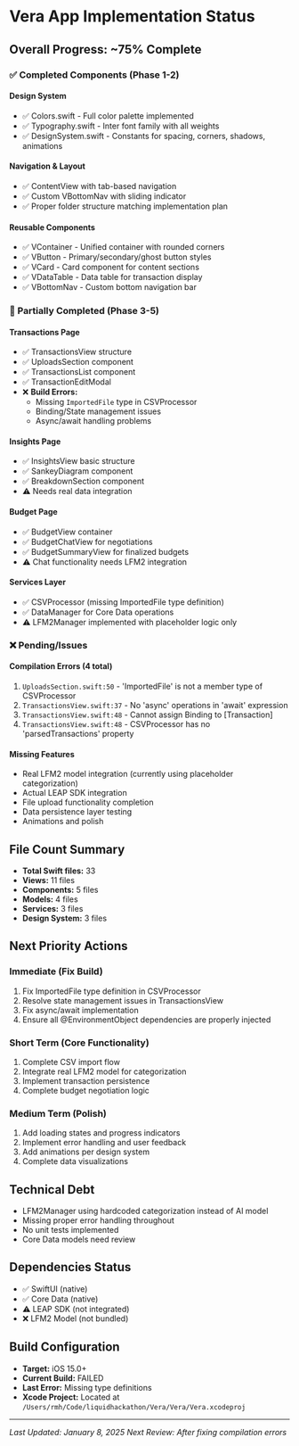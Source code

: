 # Vera App Implementation Status

## Overall Progress: ~75% Complete

### ✅ Completed Components (Phase 1-2)

#### Design System
- ✅ Colors.swift - Full color palette implemented
- ✅ Typography.swift - Inter font family with all weights
- ✅ DesignSystem.swift - Constants for spacing, corners, shadows, animations

#### Navigation & Layout
- ✅ ContentView with tab-based navigation
- ✅ Custom VBottomNav with sliding indicator
- ✅ Proper folder structure matching implementation plan

#### Reusable Components
- ✅ VContainer - Unified container with rounded corners
- ✅ VButton - Primary/secondary/ghost button styles
- ✅ VCard - Card component for content sections
- ✅ VDataTable - Data table for transaction display
- ✅ VBottomNav - Custom bottom navigation bar

### 🚧 Partially Completed (Phase 3-5)

#### Transactions Page
- ✅ TransactionsView structure
- ✅ UploadsSection component
- ✅ TransactionsList component
- ✅ TransactionEditModal
- ❌ **Build Errors:**
  - Missing `ImportedFile` type in CSVProcessor
  - Binding/State management issues
  - Async/await handling problems

#### Insights Page
- ✅ InsightsView basic structure
- ✅ SankeyDiagram component
- ✅ BreakdownSection component
- ⚠️ Needs real data integration

#### Budget Page
- ✅ BudgetView container
- ✅ BudgetChatView for negotiations
- ✅ BudgetSummaryView for finalized budgets
- ⚠️ Chat functionality needs LFM2 integration

#### Services Layer
- ✅ CSVProcessor (missing ImportedFile type definition)
- ✅ DataManager for Core Data operations
- ⚠️ LFM2Manager implemented with placeholder logic only

### ❌ Pending/Issues

#### Compilation Errors (4 total)
1. `UploadsSection.swift:50` - 'ImportedFile' is not a member type of CSVProcessor
2. `TransactionsView.swift:37` - No 'async' operations in 'await' expression
3. `TransactionsView.swift:48` - Cannot assign Binding to [Transaction]
4. `TransactionsView.swift:48` - CSVProcessor has no 'parsedTransactions' property

#### Missing Features
- Real LFM2 model integration (currently using placeholder categorization)
- Actual LEAP SDK integration
- File upload functionality completion
- Data persistence layer testing
- Animations and polish

## File Count Summary
- **Total Swift files:** 33
- **Views:** 11 files
- **Components:** 5 files  
- **Models:** 4 files
- **Services:** 3 files
- **Design System:** 3 files

## Next Priority Actions

### Immediate (Fix Build)
1. Fix ImportedFile type definition in CSVProcessor
2. Resolve state management issues in TransactionsView
3. Fix async/await implementation
4. Ensure all @EnvironmentObject dependencies are properly injected

### Short Term (Core Functionality)
1. Complete CSV import flow
2. Integrate real LFM2 model for categorization
3. Implement transaction persistence
4. Complete budget negotiation logic

### Medium Term (Polish)
1. Add loading states and progress indicators
2. Implement error handling and user feedback
3. Add animations per design system
4. Complete data visualizations

## Technical Debt
- LFM2Manager using hardcoded categorization instead of AI model
- Missing proper error handling throughout
- No unit tests implemented
- Core Data models need review

## Dependencies Status
- ✅ SwiftUI (native)
- ✅ Core Data (native)
- ⚠️ LEAP SDK (not integrated)
- ❌ LFM2 Model (not bundled)

## Build Configuration
- **Target:** iOS 15.0+
- **Current Build:** FAILED
- **Last Error:** Missing type definitions
- **Xcode Project:** Located at `/Users/rmh/Code/liquidhackathon/Vera/Vera/Vera.xcodeproj`

---

*Last Updated: January 8, 2025*
*Next Review: After fixing compilation errors*